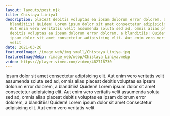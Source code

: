 ```yaml
---
layout: layouts/post.njk
title: Chistaya Liniya1
description: placeat debitis voluptas ea ipsam dolorum error dolorem, a
  blanditiis! Quidem! Lorem ipsum dolor sit amet consectetur adipisicing elit.
  Aut enim vero veritatis velit assumenda soluta sed ad, omnis alias placeat
  debitis voluptas ea ipsam dolorum error dolorem, a blanditiis! Quidem! Lorem
  ipsum dolor sit amet consectetur adipisicing elit. Aut enim vero veritatis
  velit
date: 2021-03-26
featuredImage: /image_web/img_small/Chistaya_Liniya.jpg
featuredImageWebp: /image_web/webp/Chistaya_Liniya.webp
video: https://player.vimeo.com/video/482716730
---
```

Ipsum dolor sit amet consectetur adipisicing elit. Aut enim vero veritatis velit assumenda soluta sed ad, omnis alias placeat debitis voluptas ea ipsam dolorum error dolorem, a blanditiis! Quidem! Lorem ipsum dolor sit amet consectetur adipisicing elit. Aut enim vero veritatis velit assumenda soluta sed ad, omnis alias placeat debitis voluptas ea ipsam dolorum error dolorem, a blanditiis! Quidem! Lorem ipsum dolor sit amet consectetur adipisicing elit. Aut enim vero veritatis velit